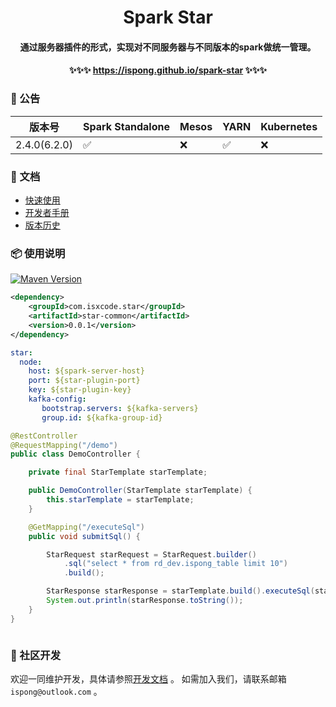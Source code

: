 <h1 align="center">
    Spark Star
</h1>

<h4 align="center">
    通过服务器插件的形式，实现对不同服务器与不同版本的spark做统一管理。
</h4>

<h4 align="center">
    ✨✨✨ <a href="https://ispong.github.io/spark-star">https://ispong.github.io/spark-star</a> ✨✨✨
</h4>

### 📢 公告

| 版本号          | Spark Standalone   | Mesos | YARN               | Kubernetes |
|--------------|--------------------|-------|--------------------|------------|
| 2.4.0(6.2.0) | :white_check_mark: | :x:   | :white_check_mark: | :x:        |

### 📒 文档

- [快速使用](https://ispong.github.io/flink-acorn/#/zh-cn/quickstart)
- [开发者手册](https://ispong.github.io/flink-acorn/#/zh-cn/contributing)
- [版本历史](https://ispong.github.io/flink-acorn/#/zh-cn/changelog)

### 📦 使用说明

[![Maven Version](https://img.shields.io/maven-central/v/com.isxcode.star/star-common)](https://search.maven.org/artifact/com.isxcode.star/star-common)

```xml
<dependency>
    <groupId>com.isxcode.star</groupId>
    <artifactId>star-common</artifactId>
    <version>0.0.1</version>
</dependency>
```

```yaml
star:
  node:
    host: ${spark-server-host}
    port: ${star-plugin-port}
    key: ${star-plugin-key}
    kafka-config:
       bootstrap.servers: ${kafka-servers}
       group.id: ${kafka-group-id}
```

```java
@RestController
@RequestMapping("/demo")
public class DemoController {

    private final StarTemplate starTemplate;

    public DemoController(StarTemplate starTemplate) {
        this.starTemplate = starTemplate;
    }

    @GetMapping("/executeSql")
    public void submitSql() {

        StarRequest starRequest = StarRequest.builder()
            .sql("select * from rd_dev.ispong_table limit 10")
            .build();

        StarResponse starResponse = starTemplate.build().executeSql(starRequest);
        System.out.println(starResponse.toString());
    }
}
```

```java

```

### 👏 社区开发

欢迎一同维护开发，具体请参照[开发文档](https://github.com/ispong/spark-star/blob/main/CONTRIBUTING.md) 。
如需加入我们，请联系邮箱 `ispong@outlook.com` 。
